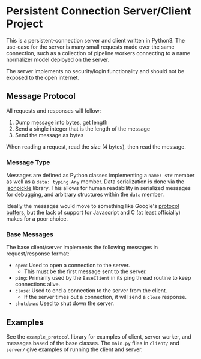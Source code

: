 # Persistent Connection Server/Client Project

This is a persistent-connection server and client written in Python3. The use-case for the server is
many small requests made over the same connection, such as a collection of pipeline workers
connecting to a name normalizer model deployed on the server.

The server implements no security/login functionality and should not be exposed to the open internet.

## Message Protocol

All requests and responses will follow:
1. Dump message into bytes, get length
2. Send a single integer that is the length of the message
3. Send the message as bytes

When reading a request, read the size (4 bytes), then read the message.

### Message Type

Messages are defined as Python classes implementing a `name: str` member
as well as a `data: typing.Any` member. Data serialization is done via the
[jsonpickle](https://pypi.org/project/jsonpickle/) library. This allows for
human readability in serialized messages for debugging, and arbitrary 
structures within the `data` member.

Ideally the messages would move to something like Google's
[protocol buffers](https://protobuf.dev/), but the lack of support for
Javascript and C (at least officially) makes for a poor choice.

### Base Messages

The base client/server implements the following messages in request/response format:
* `open`: Used to open a connection to the server.
  * This must be the first message sent to the server.
* `ping`: Primarily used by the `BaseClient` in its ping thread routine to keep connections alive.
* `close`: Used to end a connection to the server from the client.
  * If the server times out a connection, it will send a `close` response.
* `shutdown`: Used to shut down the server.

## Examples

See the `example_protocol` library for examples of client, server worker, and
messages based of the base classes. The `main.py` files in `client/` and `server/`
give examples of running the client and server.